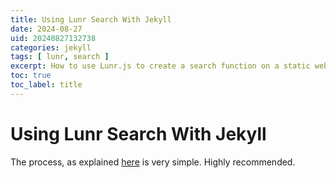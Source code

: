 ```yaml
---
title: Using Lunr Search With Jekyll
date: 2024-08-27
uid: 20240827132738 
categories: jekyll 
tags: [ lunr, search ] 
excerpt: How to use Lunr.js to create a search function on a static web site such as Jekyll 
toc: true
toc_label: title
---
```


# Using Lunr Search With Jekyll

The process, as explained [here](https://jekyllcodex.org/without-plugin/search-lunr/) is very simple. Highly recommended. 


